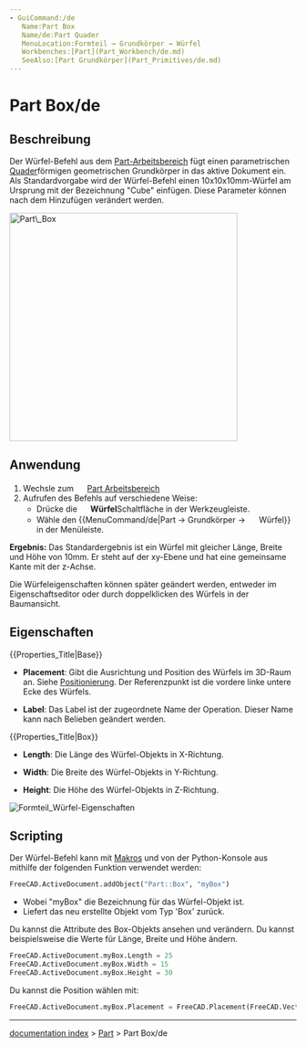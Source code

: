 ```yaml
---
- GuiCommand:/de
   Name:Part Box
   Name/de:Part Quader
   MenuLocation:Formteil → Grundkörper → Würfel 
   Workbenches:[Part](Part_Workbench/de.md)
   SeeAlso:[Part Grundkörper](Part_Primitives/de.md)
---
```


# Part Box/de

## Beschreibung

Der Würfel-Befehl aus dem [Part-Arbeitsbereich](Part_Workbench/de.md) fügt einen parametrischen [Quader](https://de.wikipedia.org/wiki/Quader)förmigen geometrischen Grundkörper in das aktive Dokument ein. Als Standardvorgabe wird der Würfel-Befehl einen 10x10x10mm-Würfel am Ursprung mit der Bezeichnung \"Cube\" einfügen. Diese Parameter können nach dem Hinzufügen verändert werden.

<img alt="Part\_Box" src=images/Part_Box.jpg  style="width:400px;">

## Anwendung

1.  Wechsle zum <img alt="" src=images/Workbench_Part.svg  style="width:16px;"> [Part Arbeitsbereich](Part_Workbench/de.md)
2.  Aufrufen des Befehls auf verschiedene Weise:
    -   Drücke die **<img src="images/Part_Box.svg" width=16px> Würfel**Schaltfläche in der Werkzeugleiste.
    -   Wähle den {{MenuCommand/de|Part → Grundkörper → <img src="images/Part_Box.svg" width=16px> Würfel}} in der Menüleiste.

**Ergebnis:** Das Standardergebnis ist ein Würfel mit gleicher Länge, Breite und Höhe von 10mm. Er steht auf der xy-Ebene und hat eine gemeinsame Kante mit der z-Achse.

Die Würfeleigenschaften können später geändert werden, entweder im Eigenschaftseditor oder durch doppelklicken des Würfels in der Baumansicht.

## Eigenschaften


{{Properties_Title|Base}}

-    **Placement**: Gibt die Ausrichtung und Position des Würfels im 3D-Raum an. Siehe [Positionierung](Placement/de.md). Der Referenzpunkt ist die vordere linke untere Ecke des Würfels.

-    **Label**: Das Label ist der zugeordnete Name der Operation. Dieser Name kann nach Belieben geändert werden.


{{Properties_Title|Box}}

-    **Length**: Die Länge des Würfel-Objekts in X-Richtung.

-    **Width**: Die Breite des Würfel-Objekts in Y-Richtung.

-    **Height**: Die Höhe des Würfel-Objekts in Z-Richtung.

![Formteil\_Würfel-Eigenschaften](images/Part_Box-Properties.jpg )

## Scripting

Der Würfel-Befehl kann mit [Makros](Macros/de.md) und von der Python-Konsole aus mithilfe der folgenden Funktion verwendet werden: 
```python
FreeCAD.ActiveDocument.addObject("Part::Box", "myBox")
```

-   Wobei \"myBox\" die Bezeichnung für das Würfel-Objekt ist.
-   Liefert das neu erstellte Objekt vom Typ \'Box\' zurück.

Du kannst die Attribute des Box-Objekts ansehen und verändern. Du kannst beispielsweise die Werte für Länge, Breite und Höhe ändern. 
```python
FreeCAD.ActiveDocument.myBox.Length = 25
FreeCAD.ActiveDocument.myBox.Width = 15
FreeCAD.ActiveDocument.myBox.Height = 30
```

Du kannst die Position wählen mit: 
```python
FreeCAD.ActiveDocument.myBox.Placement = FreeCAD.Placement(FreeCAD.Vector(4, 6, 3), FreeCAD.Rotation(30, 45, 10))
```

---
[documentation index](../README.md) > [Part](Part_Workbench.md) > Part Box/de
